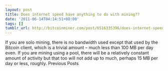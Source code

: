 ```yaml
---
layout: post
title: Does internet speed have anything to do with mining??
date: '2011-06-14T04:14:51+08:00'
tags: []
tumblr_url: http://bitcoinminer.com/post/6516335396/does-internet-speed-have-anything-to-do-with
---
```

If you are solo mining, there is no bandwidth used except that used by the Bitcoin client, which is a trivial amount – much less than 100 MB per day even.
If you are mining using a pool, there will be a relatively constant amount of activity but that too will not add up to much, perhaps 15 MB per day or less, roughly.
Previous Posts
